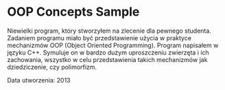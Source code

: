 # OOP Concepts Sample

Niewielki program, który stworzyłem na zlecenie dla pewnego studenta. Zadaniem programu miało być przedstawienie użycia w praktyce mechanizmów OOP (Object Oriented Programming). Program napisałem w języku C++. Symuluje on w bardzo dużym uproszczeniu zwierzęta i ich zachowania, wszystko w celu przedstawienia takich mechanizmów jak dziedziczenie, czy polimorfizm.

Data utworzenia: 2013
